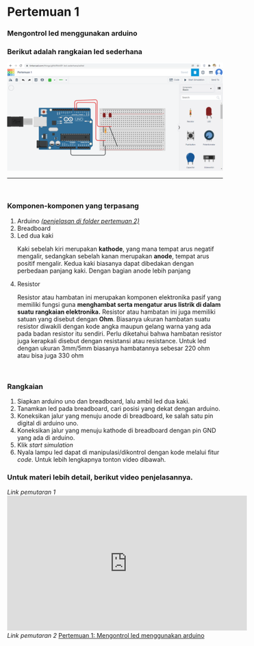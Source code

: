 # Pertemuan 1

### Mengontrol led menggunakan arduino

<h3>Berikut adalah rangkaian led sederhana</h3>

<img src="led-sederhana.png" alt="led-sederhana">
<hr>
<br>
<h3>Komponen-komponen yang terpasang</h3>
<ol>
	<li>Arduino <i><a href="#">(penjelasan di folder pertemuan 2)</a></i></li>
	<li>Breadboard</li>
	<li>Led dua kaki</li>
	<p>Kaki sebelah kiri merupakan <b>kathode</b>, yang mana tempat arus negatif mengalir, sedangkan sebelah kanan merupakan <b>anode</b>, tempat arus positif mengalir. Kedua kaki biasanya dapat dibedakan dengan perbedaan panjang kaki. Dengan bagian anode lebih panjang</p>
	<li>Resistor</li>
	<p>Resistor atau hambatan ini merupakan komponen elektronika pasif yang memiliki fungsi guna
	<b>menghambat serta mengatur arus listrik di dalam suatu rangkaian elektronika.</b> Resistor atau hambatan ini juga
	memiliki satuan yang disebut dengan <b>Ohm</b>. Biasanya ukuran hambatan suatu resistor diwakili dengan kode angka maupun gelang warna
	yang ada pada badan resistor itu sendiri. Perlu diketahui bahwa hambatan resistor juga kerapkali disebut
	dengan resistansi atau resistance. Untuk led dengan ukuran 3mm/5mm biasanya hambatannya sebesar 220 ohm atau
	bisa juga 330 ohm</p>
</ol>
<br>
<h3>Rangkaian</h3>
<ol>
	<li>Siapkan arduino uno dan breadboard, lalu ambil led dua kaki.</li>
	<li>Tanamkan led pada breadboard, cari posisi yang dekat dengan arduino.</li>
	<li>Koneksikan jalur yang menuju anode di breadboard, ke salah satu pin digital di arduino uno.</li>
	<li>Koneksikan jalur yang menuju kathode di breadboard dengan pin GND yang ada di arduino.</li>
	<li>Klik <i>start simulation</i></li>
	<li>Nyala lampu led dapat di manipulasi/dikontrol dengan kode melalui fitur <i>code</i>. Untuk lebih lengkapnya tonton video dibawah.</li>
</ol>
<h3>Untuk materi lebih detail, berikut video penjelasannya.</h3>
<i>Link pemutaran 1</i>
<iframe width="560" height="315" src="https://www.youtube.com/embed/95J__ZFfKoM?start=213" title="YouTube video player" frameborder="0" allow="accelerometer; autoplay; clipboard-write; encrypted-media; gyroscope; picture-in-picture" allowfullscreen></iframe>
<br>
<i>Link pemutaran 2</i>
<a href="https://youtu.be/95J__ZFfKoM">Pertemuan 1: Mengontrol led menggunakan arduino</a>